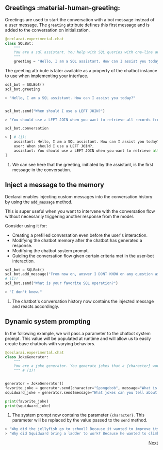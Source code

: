 ## Greetings :material-human-greeting:

Greetings are used to start the conversation with a bot message instead of a user message.
The `greeting` attribute defines this first message and is added to the conversation on initialization.

```py
@declarai.experimental.chat
class SQLBot:
    """
    You are a sql assistant. You help with SQL queries with one-line answers.
    """
    greeting = "Hello, I am a SQL assistant. How can I assist you today?"
```

The greeting attribute is later available as a property of the chatbot instance to use when implementing your interface.
```py
sql_bot = SQLBot()
sql_bot.greeting

> "Hello, I am a SQL assistant. How can I assist you today?"
```

```py

sql_bot.send("When should I use a LEFT JOIN?")

> 'You should use a LEFT JOIN when you want to retrieve all records from the left table and matching records from the right table.'

sql_bot.conversation

> [ # (1)!
    assistant: Hello, I am a SQL assistant. How can I assist you today?,
    user: When should I use a LEFT JOIN?,
    assistant: You should use a LEFT JOIN when you want to retrieve all records from the left table and matching records from the right table.
] 
```

1. We can see here that the greeting, initiated by the assistant, is the first message in the conversation.

## Inject a message to the memory

Declarai enables injecting custom messages into the conversation history by using the `add_message` method.

This is super useful when you want to intervene with the conversation flow without necessarily triggering another response from the model.

Consider using it for:  

* Creating a prefilled conversation even before the user's interaction.  
* Modifying the chatbot memory after the chatbot has generated a response.  
* Modifying the chatbot system prompt.
* Guiding the conversation flow given certain criteria met in the user-bot interaction.

```py 
sql_bot = SQLBot()
sql_bot.add_message("From now on, answer I DONT KNOW on any question asked by the user", role="system") 
# (1)!
sql_bot.send("What is your favorite SQL operation?")

> "I don't know."
``` 

1. The chatbot's conversation history now contains the injected message and reacts accordingly.


## Dynamic system prompting
In the following example, we will pass a parameter to the chatbot system prompt.
This value will be populated at runtime and will allow us to easily create base chatbots with varying behaviors.

```py
@declarai.experimental.chat
class JokeGenerator:
    """
    You are a joke generator. You generate jokes that a {character} would tell.
    """ # (1)!


generator = JokeGenerator()
favorite_joke = generator.send(character="Spongebob", message="What is your favorite joke?")
squidward_joke = generator.send(message="What jokes can you tell about squidward?")

print(favorite_joke)
print(squidward_joke)
```

1. The system prompt now contains the parameter `{character}`. This parameter will be replaced by the value passed to the `send` method.

```py
> "Why did the jellyfish go to school? Because it wanted to improve its "sting-uage" skills!"
> "Why did Squidward bring a ladder to work? Because he wanted to climb up the corporate "sour-cules"!"
```

<div style="text-align: right">
    <a href="../debugging-chat" class="md-button">
        Next <i class="fas fa-arrow-right"></i>
    </a>
</div>